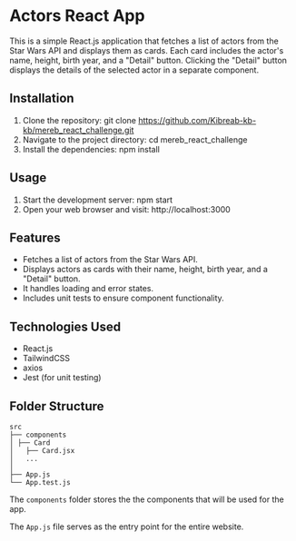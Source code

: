 # Actors React App

This is a simple React.js application that fetches a list of actors from the Star Wars API and displays them as cards. Each card includes the actor's name, height, birth year, and a "Detail" button. Clicking the "Detail" button displays the details of the selected actor in a separate component.

## Installation

1. Clone the repository: git clone https://github.com/Kibreab-kb-kb/mereb_react_challenge.git
2. Navigate to the project directory: cd mereb_react_challenge
3. Install the dependencies: npm install

## Usage

1. Start the development server: npm start
2. Open your web browser and visit: http://localhost:3000

## Features

-   Fetches a list of actors from the Star Wars API.
-   Displays actors as cards with their name, height, birth year, and a "Detail" button.
-   It handles loading and error states.
-   Includes unit tests to ensure component functionality.

## Technologies Used

-   React.js
-   TailwindCSS
-   axios
-   Jest (for unit testing)

## Folder Structure

```
src
├── components
│ ├── Card
│   ├── Card.jsx
│   ...
│
├── App.js
└── App.test.js
```

The `components` folder stores the the components that will be used for the app.

The `App.js` file serves as the entry point for the entire website.
